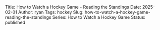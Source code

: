 Title: How to Watch a Hockey Game - Reading the Standings
Date: 2025-02-01
Author: ryan
Tags: hockey
Slug: how-to-watch-a-hockey-game-reading-the-standings
Series: How to Watch a Hockey Game
Status: published
